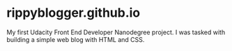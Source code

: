 # rippyblogger.github.io
 My first Udacity Front End Developer Nanodegree project. I was tasked with building a simple web blog with HTML and CSS.
